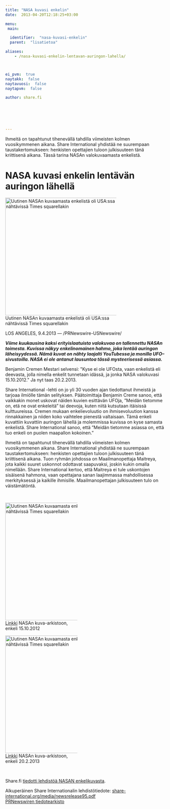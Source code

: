 ```yaml
---
title: "NASA kuvasi enkelin"
date:  2013-04-20T12:18:25+03:00

menu:
 main:

  identifier:  "nasa-kuvasi-enkelin"
  parent:  "lisatietoa"

aliases:
    - /nasa-kuvasi-enkelin-lentavan-auringon-lahella/



ei_pvm:  true
naytakk:  false
naytavuosi:  false
naytapvm:  false

author: share.fi





 
---
```

<p class="alustus">Ihmeitä on tapahtunut tihenevällä tahdilla viimeisten kolmen vuosikymmenen aikana. Share International yhdistää ne suurempaan taustakertomukseen: henkisten opettajien tuloon julkisuuteen tänä kriittisenä aikana. Tässä tarina NASAn valokuvaamasta enkelistä.</p>



<h1>NASA kuvasi enkelin lentävän auringon lähellä</h1>
<p class="alignright" style="max-width:350px;"><img src="https://sharefi-cdn.sirv.com/sharefi/nasa-kuvasi-enkelin-web-times-squaren-kuva.jpg" width="371" alt="Uutinen NASAn kuvaamasta enkelistä oli USA:ssa nähtävissä Times squarellakin" /><br />Uutinen NASAn kuvaamasta enkelistä oli USA:ssa nähtävissä Times squarellakin</p>
<p>LOS ANGELES, 9.4.2013 — /PRNewswire-USNewswire/</p>
<p><strong><em>Viime kuukausina kaksi erityislaatuista valokuvaa on tallennettu NASAn toimesta. Kuvissa näkyy enkelinomainen hahmo, joka lentää auringon läheisyydessä. Nämä kuvat on nähty laajalti YouTubessa ja monilla UFO–sivustoilla. NASA ei ole antanut lausuntoa tässä mysteerisessä asiassa.</em></strong></p>
<p>Benjamin Cremen Mestari selvensi: "Kyse ei ole UFOsta, vaan enkelistä eli deevasta, jolla nimella enkelit tunnetaan idässä, ja jonka NASA valokuvasi 15.10.2012." Ja nyt taas 20.2.2013.</p>
<p>Share International -lehti on jo yli 30 vuoden ajan tiedottanut ihmeistä ja tarjoaa ilmiölle tämän selityksen. Päätoimittaja Benjamin Creme sanoo, että vaikkakin monet uskovat näiden kuvien esittävän UFOja, ”Meidän tietomme on, etä ne ovat enkeleitä” tai deevoja, kuten niitä kutsutaan itäisissä kulttuureissa. Cremen mukaan enkelievoluutio on ihmisevoluution kanssa rinnakkainen ja niiden koko vaihtelee pienestä valtaisaan. Tämä enkeli kuvattiin kuvattiin auringon lähellä ja molemmissa kuvissa on kyse samasta enkelistä. Share International sanoo, että ”Meidän tietomme asiassa on, että tuo enkeli on puolen maapallon kokoinen.”</p>
<p>Ihmeitä on tapahtunut tihenevällä tahdilla viimeisten kolmen vuosikymmenen aikana. Share International yhdistää ne suurempaan taustakertomukseen: henkisten opettajien tuloon julkisuuteen tänä kriittisenä aikana. Tuon ryhmän johdossa on Maailmanopettaja Maitreya, jota kaikki suuret uskonnot odottavat saapuvaksi, joskin kukin omalla nimellään. Share International kertoo, että Maitreya ei tule uskontojen sisäisenä hahmona, vaan opettajana sanan laajimmassa mahdollisessa merkityksessä ja kaikille ihmisille. Maailmanopettajan julkisuuteen tulo on väistämätöntä.</p>
<br clear="all" />
<p class="alignleft" style="max-width:45%;"><img src="https://sohowww.nascom.nasa.gov//data/REPROCESSING/Completed/2012/c2/20121015/20121015_0824_c2_1024.jpg" width="371" alt="Uutinen NASAn kuvaamasta enkelistä oli USA:ssa nähtävissä Times squarellakin" /><br /><a href="https://sohowww.nascom.nasa.gov//data/REPROCESSING/Completed/2012/c2/20121015/20121015_0824_c2_1024.jpg" rel="nofollow noopener" target="_blank">Linkki</a> NASAn kuva-arkistoon, enkeli 15.10.2012</p>
<p class="alignright" style="max-width:45%;"><img src="https://sohowww.nascom.nasa.gov//data/REPROCESSING/Completed/2013/c2/20130220/20130220_0748_c2_1024.jpg" width="371" alt="Uutinen NASAn kuvaamasta enkelistä oli USA:ssa nähtävissä Times squarellakin" /><br /><a href="https://sohowww.nascom.nasa.gov//data/REPROCESSING/Completed/2013/c2/20130220/20130220_0748_c2_1024.jpg" rel="nofollow noopener" target="_blank">Linkki</a> NASAn kuva-arkistoon, enkeli 20.2.2013</p>


<br clear="all" />
<p>Share.fi <a title="Lehdistötiedote: NASA kuvasi enkelin lentämässä kohti aurinkoa" href="/lehdistotiedote-nasa-kuvasi-enkelin-lentamassa-kohti-aurinkoa">tiedotti lehdistöä NASAN enkelikuvasta</a>.</p>
<p>Alkuperäinen Share Internationalin lehdistötiedote: <a title="share-international.org/media/newsrelease95.pdf" href="//www.share-international.org/media/newsrelease95.pdf" target="_blank" class="external" rel="nofollow">share-international.org/media/newsrelease95.pdf</a><br />
<a href="https://www.prnewswire.com/news-releases/angel-filmed-by-nasa-202092301.html" target="_blank" rel="nofollow noopener">PRNewswiren tiedotearkisto</a></p>